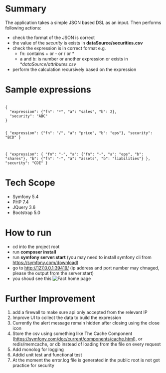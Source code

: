# Summary
The application takes a simple JSON based DSL as an input. Then performs following actions:

- check the format of the JSON is correct
- the value of the *security* is exists in **dataSource/securities.csv**
- check the expression is in correct format e.g.
    - fn: contains + or - or / or *
    - a and b: is number or another expression or exists in **dataSource/attributes.csv*
- perform the calculation recursively based on the expression

# Sample expressions
<code>
{
  "expression": {"fn": "*", "a": "sales", "b": 2},
  "security": "ABC"
}
  
{
  "expression": {"fn": "/", "a": "price", "b": "eps"},
  "security": "BCD"
}
  
{
  "expression": {
    "fn": "-", 
    "a": {"fn": "-", "a": "eps", "b": "shares"}, 
    "b": {"fn": "-", "a": "assets", "b": "liabilities"}
  },
  "security": "CDE"
}
</code> 

# Tech Scope
- Symfony 5.4
- PHP 7.4
- JQuery 3.6
- Bootstrap 5.0

# How to run
- cd into the project root
- run **composer install**
- run **symfony server:start** (you may need to install symfony cli from https://symfony.com/download)
- go to http://127.0.0.1:39419/ (ip address and port number may chnaged, please the output from the server:start)
- you shoud see this
![Fact home page](https://i.ibb.co/QMZvmxw/fact.png)

# Further Improvement
1) add a firewall to make sure api only accepted from the relevant IP
2) Improve UI to collect the data to build the expression
3) Currently the alert message remain hidden after closing using the close icon
4) Store the csv using something like The Cache Component (https://symfony.com/doc/current/components/cache.html), or redis/memcache, or db instead of loading from the file on every request
5) Add monolog for logging
6) Addid unit test and functional test
7) At the moment the error.log file is generated in the public root is not got practice for security









